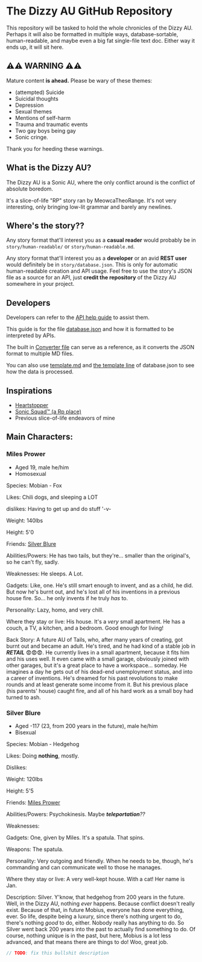 # The Dizzy AU GitHub Repository

This repository will be tasked to hold the whole chronicles of the Dizzy AU.
Perhaps it will also be formatted in multiple ways, database-sortable, human-readable, and maybe even a big fat single-file text doc.
Either way it ends up, it will sit here.

## ⚠️⚠️ WARNING ⚠️⚠️

Mature content __is ahead.__ Please be wary of these themes:
- (attempted) Suicide
- Suicidal thoughts
- Depression
- Sexual themes
- Mentions of self-harm
- Trauma and traumatic events
- Two gay boys being gay
- Sonic cringe.

Thank you for heeding these warnings.

## What is the Dizzy AU?

The Dizzy AU is a Sonic AU, where the only conflict around is the conflict of absolute boredom.

It's a slice-of-life "RP" story ran by MeowcaTheoRange. 
It's not very interesting, only bringing low-lit grammar and barely any newlines.

## Where's the story??

Any story format that'll interest you as a **casual reader** would probably be in `story/human-readable/` or `story/human-readable.md`.

Any story format that'll interest you as a **developer** or an avid **REST user** would definitely be in `story/database.json`. This is only for automatic human-readable creation and API usage. 
Feel free to use the story's JSON file as a source for an API, just **credit the repository** of the Dizzy AU somewhere in your project.

## Developers

Developers can refer to the [API help guide](https://github.com/MeowcaTheoRange/Dizzy-AU/blob/main/help/api-guide.md) to assist them.

This guide is for the file [database.json](https://github.com/MeowcaTheoRange/Dizzy-AU/blob/main/story/database.json) and how it is formatted to be interpreted by APIs.

The built in [Converter file](https://github.com/MeowcaTheoRange/Dizzy-AU/blob/main/code/converter.js) can serve as a reference, as it converts the JSON format to multiple MD files.

You can also use [template.md](https://github.com/MeowcaTheoRange/Dizzy-AU/blob/main/story/human-readable/Template.md) and [the template line](https://github.com/MeowcaTheoRange/Dizzy-AU/blob/4f008e60240881f853853abcbb273c1de2266fbf/story/database.json#L1374) of database.json to see how the data is processed.

## Inspirations

- [Heartstopper](https://aliceoseman.com/heartstopper/)
- [Sonic Squad™ (a Rp place)](https://discord.gg/SA9JDzfbWj)
- Previous slice-of-life endeavors of mine

## Main Characters:

### Miles Prower
- Aged 19, male he/him
- Homosexual

Species: Mobian - Fox

Likes: Chili dogs, and sleeping a LOT

dislikes: Having to get up and do stuff '-v-

Weight: 140lbs

Height: 5'0

Friends: [Silver Blure](#Silver-Blure)

Abilities/Powers: He has two tails, but they're... smaller than the original's, so he can't fly, sadly.

Weaknesses: He sleeps. A Lot.

Gadgets: Like, one. He's still smart enough to invent, and as a child, he did. But now he's burnt out, and he's lost all of his inventions in a previous house fire. So... he only invents if he truly *has* to.

Personality:  Lazy, homo, and very chill.

Where they stay or live: His house. It's a *very* small apartment. He has a couch, a TV, a kitchen, and a bedroom. Good enough for living!

Back Story: A future AU of Tails, who, after many years of creating, got burnt out and became an adult. 
He's tired, and he had kind of a stable job in ***RETAIL*** 😨😨😨.
He currently lives in a small apartment, because it fits him and his uses well. 
It even came with a small garage, obviously joined with other garages, but it's a great place to have a workspace... someday.
He imagines a day he gets out of his dead-end unemployment status, and into a career of inventions.
He's dreamed for his past revolutions to make rounds and at least generate some income from it. 
But his previous place (his parents' house) caught fire, and all of his hard work as a small boy had turned to ash.

### Silver Blure
- Aged -117 (23, from 200 years in the future), male he/him
- Bisexual

Species: Mobian - Hedgehog

Likes: Doing __nothing__, mostly.

Dislikes: 

Weight: 120lbs

Height: 5'5

Friends: [Miles Prower](#Miles-Prower)

Abilities/Powers: Psychokinesis. Maybe *__teleportation__??*

Weaknesses: 

Gadgets: One, given by Miles. It's a spatula. That spins.

Weapons: The spatula.

Personality: Very outgoing and friendly. When he needs to be, though, he's commanding and can communicate well to those he manages.

Where they stay or live: A very well-kept house. With a cat! Her name is Jan.

Description: Silver. Y'know, that hedgehog from 200 years in the future. 
Well, in the Dizzy AU, nothing *ever* happens. 
Because conflict doesn't really exist. Because of that, in future Mobius, everyone has done everything, ever.
So life, despite being a luxury, since there's nothing urgent to do, there's nothing _good_ to do, either. Nobody really has anything to do. 
So Silver went back 200 years into the past to actually find something to do. 
Of course, nothing unique is in the past, but here, Mobius is a lot less advanced, and that means there are things to do! Woo, great job.
```js
// TODO: fix this bullshit description
```
